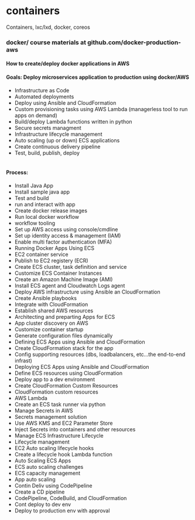 # containers
Containers, lxc/lxd, docker, coreos
&nbsp;
&nbsp;
### docker/  course materials at github.com/docker-production-aws
#### How to create/deploy docker applications in AWS  
#### Goals:  Deploy microservices application to production using docker/AWS
- Infrastructure as Code  
- Automated deployments  
- Deploy using Ansible and CloudFormation  
- Custom provisioning tasks using AWS Lambda (managerless tool to run apps on demand)  
- Build/deploy Lambda functions written in python  
- Secure secrets managment  
- Infrastructure lifecycle management  
- Auto scaling (up or down) ECS applications  
- Create continuous delivery pipeline  
- Test, build, publish, deploy  
&nbsp;
&nbsp;
#### Process:  
- Install Java App  
 - Install sample java app  
 - Test and build  
 - run and interact with app  
- Create docker release images  
 - Run local docker workflow  
 - workflow tooling  
- Set up AWS access using console/cmdline  
 - Set up identity access & management (IAM)  
 - Enable multi factor authentication (MFA)  
- Running Docker Apps Using ECS  
 - EC2 container service   
 - Publish to EC2 registery (ECR)  
 - Create ECS cluster, task definition and service  
- Customize ECS Container Instances  
 - Create an Amazon Machine Image (AMI)  
 - Install ECS agent and Cloudwatch Logs agent  
- Deploy AWS infrastructure using Ansible an CloudFormation  
 - Create Ansible playbooks  
 - Integrate with CloudFormation  
 - Establish shared AWS resources  
- Architecting and preparting Apps for ECS  
 - App cluster discovery on AWS  
 - Customize container startup  
 - Generate configuration files dynamically  
- Defining ECS Apps using Ansible and CloudFormation
 - Create CloudFormation stack for the app  
 - Config supporting resources (dbs, loadbalancers, etc...the end-to-end infrast)  
- Deploying ECS Apps using Ansible and CloudFormation  
 - Define ECS resources using CloudFormation  
 - Deploy app to a dev environment  
- Create CloudFormation Custom Resources  
 - CloudFormation custom resources  
 - AWS Lambda  
 - Create an ECS task runner via python  
- Manage Secrets in AWS  
 - Secrets management solution   
 - Use AWS KMS and EC2 Parameter Store  
 - Inject Secrets into containers and other resources  
- Manage ECS Infrastructure Lifecycle  
 - Lifecycle management  
 - EC2 Auto scaling lifecycle hooks  
 - Create a lifecycle hook Lambda function  
- Auto Scaling ECS Apps  
 - ECS auto scaling challenges  
 - ECS capacity management  
 - App auto scaling  
- Contin Deliv using CodePipeline
 - Create a CD pipeline  
 - CodePipeline, CodeBuild, and CloudFormation  
 - Cont deploy to dev env  
 - Deploy to production env with approval  

 









